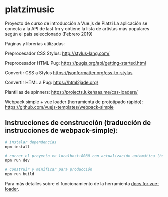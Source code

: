 # platzimusic

Proyecto de curso de introducción a Vue.js de Platzi  La aplicación se conecta a la API de last.fm y obtiene la lista de artistas más populares según el país seleccionado (Febrero 2019)



Páginas y librerías utilizadas:

Preprocesador CSS Stylus:
http://stylus-lang.com/

Preprocesador HTML Pug:
https://pugjs.org/api/getting-started.html

Convertir CSS a Stylus
https://jsonformatter.org/css-to-stylus

Convertir HTML a Pug:
https://html2jade.org/

Plantillas de spinners:
https://projects.lukehaas.me/css-loaders/

Webpack simple + vue loader (herramienta de prototipado rápido):
https://github.com/vuejs-templates/webpack-simple

## Instrucciones de construcción (traducción de instrucciones de webpack-simple):

``` bash
# instalar dependencias
npm install

# correr el proyecto en localhost:8080 con actualización automática (hot reloader)
npm run dev

# construir y minificar para producción
npm run build
```

Para más detalles sobre el funcionamiento de la herramienta [docs for vue-loader](https://vue-loader-v14.vuejs.org/en/).
